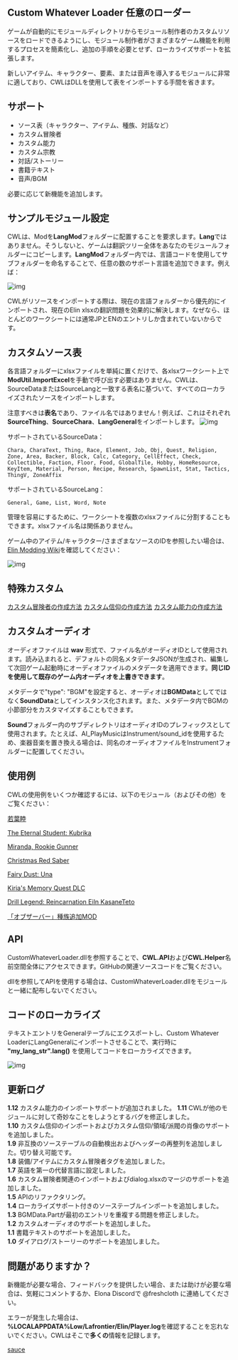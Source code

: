 ## Custom Whatever Loader 任意のローダー

ゲームが自動的にモジュールディレクトリからモジュール制作者のカスタムリソースをロードできるようにし、モジュール制作者がさまざまなゲーム機能を利用するプロセスを簡素化し、追加の手順を必要とせず、ローカライズサポートを拡張します。

新しいアイテム、キャラクター、要素、または音声を導入するモジュールに非常に適しており、CWLはDLLを使用して表をインポートする手間を省きます。

## サポート
- ソース表（キャラクター、アイテム、種族、対話など）
- カスタム冒険者
- カスタム能力
- カスタム宗教
- 対話/ストーリー
- 書籍テキスト
- 音声/BGM

必要に応じて新機能を追加します。

## サンプルモジュール設定

CWLは、Modを**LangMod**フォルダーに配置することを要求します。**Lang**ではありません。そうしないと、ゲームは翻訳ツリー全体をあなたのモジュールフォルダーにコピーします。**LangMod**フォルダー内では、言語コードを使用してサブフォルダーを命名することで、任意の数のサポート言語を追加できます。例えば：

![img](https://i.postimg.cc/tJypn1Ys/image.png)

CWLがリソースをインポートする際は、現在の言語フォルダーから優先的にインポートされ、現在のElin xlsxの翻訳問題を効果的に解決します。なぜなら、ほとんどのワークシートには通常JPとENのエントリしか含まれていないからです。

## カスタムソース表

各言語フォルダーにxlsxファイルを単純に置くだけで、各xlsxワークシート上で**ModUtil.ImportExcel**を手動で呼び出す必要はありません。CWLは、SourceDataまたはSourceLangと一致する表名に基づいて、すべてのローカライズされたソースをインポートします。

注意すべきは**表名**であり、ファイル名ではありません！例えば、これはそれぞれ**SourceThing**、**SourceChara**、**LangGeneral**をインポートします。
![img](https://i.postimg.cc/vZqGNjfC/Screenshot-1.png)

サポートされているSourceData：
```
Chara, CharaText, Thing, Race, Element, Job, Obj, Quest, Religion, Zone, Area, Backer, Block, Calc, Category, CellEffect, Check, Collectible, Faction, Floor, Food, GlobalTile, Hobby, HomeResource, KeyItem, Material, Person, Recipe, Research, SpawnList, Stat, Tactics, ThingV, ZoneAffix
```

サポートされているSourceLang：
```
General, Game, List, Word, Note
```

管理を容易にするために、ワークシートを複数のxlsxファイルに分割することもできます。xlsxファイル名は関係ありません。

ゲーム中のアイテム/キャラクター/さまざまなソースのIDを参照したい場合は、[Elin Modding Wiki](https://elin-modding-resources.github.io/Elin.Docs)を確認してください：

![img](https://i.postimg.cc/15wF6V2L/image.png)

## 特殊カスタム

[カスタム冒険者の作成方法](https://github.com/gottyduke/Elin.Plugins/tree/master/CustomWhateverLoader/Docs/CustomAdventurer.md#カスタム冒険者)
[カスタム信仰の作成方法](https://github.com/gottyduke/Elin.Plugins/tree/master/CustomWhateverLoader/Docs/CustomReligion.md#カスタム信仰)
[カスタム能力の作成方法](https://github.com/gottyduke/Elin.Plugins/tree/master/CustomWhateverLoader/Docs/CustomElement.md#カスタム能力)

## カスタムオーディオ

オーディオファイルは **wav** 形式で、ファイル名がオーディオIDとして使用されます。読み込まれると、デフォルトの同名メタデータJSONが生成され、編集して次回ゲーム起動時にオーディオファイルのメタデータを適用できます。**同じIDを使用して既存のゲーム内オーディオを上書きできます**。

メタデータで"type": "BGM"を設定すると、オーディオは**BGMData**としてではなく**SoundData**としてインスタンス化されます。また、メタデータ内でBGMの小節部分をカスタマイズすることもできます。

**Sound**フォルダー内のサブディレクトリはオーディオIDのプレフィックスとして使用されます。たとえば、AI_PlayMusicはInstrument/sound_idを使用するため、楽器音楽を置き換える場合は、同名のオーディオファイルをInstrumentフォルダーに配置してください。

## 使用例

CWLの使用例をいくつか確認するには、以下のモジュール（およびその他）をご覧ください：

[若葉睦](https://steamcommunity.com/sharedfiles/filedetails/?id=3380127472)

[The Eternal Student: Kubrika](https://steamcommunity.com/sharedfiles/filedetails/?id=3380350255)

[Miranda, Rookie Gunner](https://steamcommunity.com/sharedfiles/filedetails/?id=3383166653)

[Christmas Red Saber](https://steamcommunity.com/sharedfiles/filedetails/?id=3383191390)

[Fairy Dust: Una](https://steamcommunity.com/sharedfiles/filedetails/?id=3384670717)

[Kiria's Memory Quest DLC](https://steamcommunity.com/sharedfiles/filedetails/?id=3381789374)

[Drill Legend: Reincarnation Eiln KasaneTeto](https://steamcommunity.com/sharedfiles/filedetails/?id=3385442190)

[「オブザーバー」種族追加MOD](https://steamcommunity.com/sharedfiles/filedetails/?id=3385578698)

## API

CustomWhateverLoader.dllを参照することで、**CWL.API**および**CWL.Helper**名前空間全体にアクセスできます。GitHubの関連ソースコードをご覧ください。

dllを参照してAPIを使用する場合は、CustomWhateverLoader.dllをモジュールと一緒に配布しないでください。

## コードのローカライズ

テキストエントリをGeneralテーブルにエクスポートし、Custom Whatever LoaderにLangGeneralにインポートさせることで、実行時に **"my_lang_str".lang()** を使用してコードをローカライズできます。

![img](https://i.postimg.cc/wMSyvD8D/image.png)

## 更新ログ

**1.12** カスタム能力のインポートサポートが追加されました。
**1.11** CWLが他のモジュールに対して奇妙なことをしようとするバグを修正しました。  
**1.10** カスタム信仰のインポートおよびカスタム信仰/領域/派閥の肖像のサポートを追加しました。  
**1.9** 非互換のソーステーブルの自動検出およびヘッダーの再整列を追加しました。切り替え可能です。  
**1.8** 装備/アイテムにカスタム冒険者タグを追加しました。  
**1.7** 英語を第一の代替言語に設定しました。  
**1.6** カスタム冒険者関連のインポートおよびdialog.xlsxのマージのサポートを追加しました。  
**1.5** APIのリファクタリング。  
**1.4** ローカライズサポート付きのソーステーブルインポートを追加しました。  
**1.3** BGMData.Partが最初のエントリを重複する問題を修正しました。  
**1.2** カスタムオーディオのサポートを追加しました。  
**1.1** 書籍テキストのサポートを追加しました。  
**1.0** ダイアログ/ストーリーのサポートを追加しました。

## 問題がありますか？

新機能が必要な場合、フィードバックを提供したい場合、または助けが必要な場合は、気軽にコメントするか、Elona Discordで @freshcloth に連絡してください。

エラーが発生した場合は、**%LOCALAPPDATA%Low/Lafrontier/Elin/Player.log**を確認することを忘れないでください。CWLはそこで**多くの**情報を記録します。

[sauce](https://github.com/gottyduke/Elin.Plugins/tree/master/CustomWhateverLoader)

